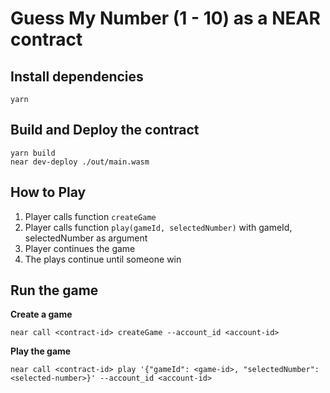 # Guess My Number (1 - 10) as a NEAR contract

## Install dependencies

```
yarn
```

## Build and Deploy the contract

```
yarn build
near dev-deploy ./out/main.wasm
```

## How to Play

1. Player calls function `createGame`
2. Player calls function `play(gameId, selectedNumber)` with gameId, selectedNumber as argument
3. Player continues the game
4. The plays continue until someone win

## Run the game

**Create a game**

```
near call <contract-id> createGame --account_id <account-id>
```

**Play the game**

```
near call <contract-id> play '{"gameId": <game-id>, "selectedNumber": <selected-number>}' --account_id <account-id>
```

